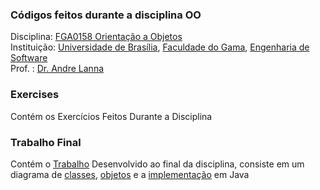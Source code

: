 ### Códigos feitos durante a disciplina OO
Disciplina: [FGA0158 Orientação a Objetos](https://github.com/andrelanna/fga0158)  
Instituição: [Universidade de Brasília](https://international.unb.br/), [Faculdade do Gama](https://fga.unb.br/), [Engenharia de Software](http://software.unb.br)    
Prof. : [Dr. Andre Lanna](https://github.com/andrelanna)  

### Exercises
Contém os Exercícios Feitos Durante a Disciplina  

### Trabalho Final
Contém o [Trabalho](Trabalho/) Desenvolvido ao final da disciplina, consiste em um diagrama de [classes](Trabalho/Diagrams/Class_Diagram.jpg), [objetos](Trabalho/Diagrams/Object_Diagram.png) e a [implementação](Trabalho/entrega/) em Java  